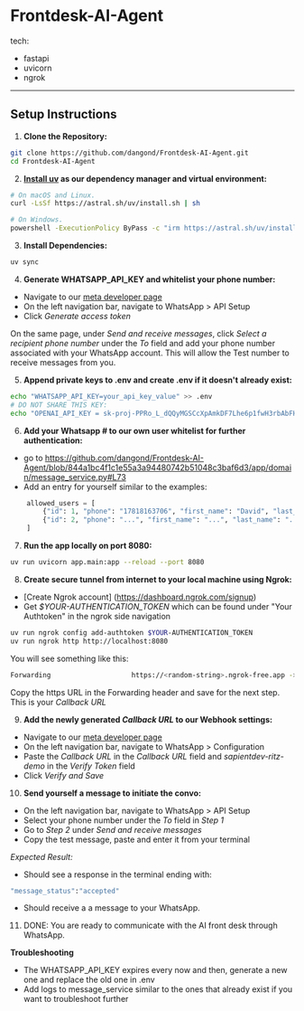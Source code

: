 # Frontdesk-AI-Agent
tech:
- fastapi
- uvicorn
- ngrok


---

## Setup Instructions

1. **Clone the Repository:**

```bash
git clone https://github.com/dangond/Frontdesk-AI-Agent.git
cd Frontdesk-AI-Agent
```

2. **[Install uv](https://github.com/astral-sh/uv?tab=readme-ov-file) as our dependency manager and virtual environment:**

```bash
# On macOS and Linux.
curl -LsSf https://astral.sh/uv/install.sh | sh
```

```bash
# On Windows.
powershell -ExecutionPolicy ByPass -c "irm https://astral.sh/uv/install.ps1 | iex"
```

3. **Install Dependencies:**

```bash
uv sync
```

4. **Generate WHATSAPP_API_KEY and whitelist your phone number:**

- Navigate to our [meta developer page](https://developers.facebook.com/apps/2025363401270010/dashboard/?business_id=912842050976046)
- On the left navigation bar, navigate to WhatsApp > API Setup
- Click *Generate access token*

On the same page, under *Send and receive messages*, click _Select a recipient phone number_ under the *To* field and add your phone number associated with your WhatsApp account. This will allow the Test number to receive messages from you.

5. **Append private keys to .env and create .env if it doesn't already exist:**

```bash
echo "WHATSAPP_API_KEY=your_api_key_value" >> .env
# DO NOT SHARE THIS KEY:
echo "OPENAI_API_KEY = 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" >> .env
```

6. **Add your Whatsapp # to our own user whitelist for further authentication:**
- go to https://github.com/dangond/Frontdesk-AI-Agent/blob/844a1bc4f1c1e55a3a94480742b51048c3baf6d3/app/domain/message_service.py#L73
- Add an entry for yourself similar to the examples:
```python
    allowed_users = [
        {"id": 1, "phone": "17818163706", "first_name": "David", "last_name": "Dangond", "role": "default"},
        {"id": 2, "phone": "...", "first_name": "...", "last_name": "...", "role": "..."}
    ]
```

7. **Run the app locally on port 8080:**

``` bash
uv run uvicorn app.main:app --reload --port 8080
```

8. **Create secure tunnel from internet to your local machine using Ngrok:**
- [Create Ngrok account] (https://dashboard.ngrok.com/signup)
- Get *$YOUR-AUTHENTICATION_TOKEN* which can be found under "Your Authtoken" in the ngrok side navigation
``` bash
uv run ngrok config add-authtoken $YOUR-AUTHENTICATION_TOKEN
uv run ngrok http http://localhost:8080
```

You will see something like this:
``` bash
Forwarding                    https://<random-string>.ngrok-free.app -> http://localhost:8080
```
Copy the https URL in the Forwarding header and save for the next step. This is your _Callback URL_

9. **Add the newly generated _Callback URL_ to our Webhook settings:**

- Navigate to our [meta developer page](https://developers.facebook.com/apps/2025363401270010/dashboard/?business_id=912842050976046)
- On the left navigation bar, navigate to WhatsApp > Configuration
- Paste the _Callback URL_ in the *Callback URL* field and _sapientdev-ritz-demo_ in the *Verify Token* field
- Click *Verify and Save*

10. **Send yourself a message to initiate the convo:**
- On the left navigation bar, navigate to WhatsApp > API Setup
- Select your phone number under the *To* field in *Step 1*
- Go to *Step 2* under *Send and receive messages*
- Copy the test message, paste and enter it from your terminal

*Expected Result:*
- Should see a response in the terminal ending with:
```bash
"message_status":"accepted"
```
- Should receive a a message to your WhatsApp.

11. DONE: You are ready to communicate with the AI front desk through WhatsApp.


**Troubleshooting**
- The WHATSAPP_API_KEY expires every now and then, generate a new one and replace the old one in .env
- Add logs to message_service similar to the ones that already exist if you want to troubleshoot further

